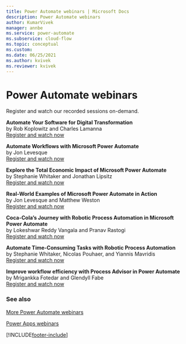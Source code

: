```yaml
---
title: Power Automate webinars | Microsoft Docs
description: Power Automate webinars
author: KumarVivek
manager: annbe
ms.service: power-automate
ms.subservice: cloud-flow
ms.topic: conceptual
ms.custom: 
ms.date: 06/25/2021
ms.author: kvivek
ms.reviewer: kvivek
---
```

# Power Automate webinars

Register and watch our recorded sessions on-demand.

**Automate Your Software for Digital Transformation**  
by Rob Koplowitz and Charles Lamanna  
[Register and watch now](https://info.microsoft.com/ww-Landing-Automate-Your-Software-for-Digital-Transformation.html?Lcid=EN-US)

**Automate Workflows with Microsoft Power Automate**  
by Jon Levesque  
[Register and watch now](https://info.microsoft.com/ww-Landing-Automate-Your-Workflow-with-Microsoft-Flow.html?LCID=EN-US)

**Explore the Total Economic Impact of Microsoft Power Automate**  
by Stephanie Whitaker and Jonathan Lipsitz  
[Register and watch now](https://info.microsoft.com/ww-landing-Explore-the-Total-Economic-Impact-of-Microsoft-Power-Automate.html?Lcid=EN-US)

**Real-World Examples of Microsoft Power Automate in Action**  
by Jon Levesque and Matthew Weston<br/>
[Register and watch now](https://info.microsoft.com/ww-Landing-Real-World-Examples-of-Microsoft-Power-Automate-in-Action.html?LCID=EN-US)

**Coca-Cola’s Journey with Robotic Process Automation in Microsoft Power Automate**  
by Lokeshwar Reddy Vangala and Pranav Rastogi<br/>
[Register and watch now](https://info.microsoft.com/ww-Landing-Coca-ColasJourneywithRPA.html?LCID=EN-US)

**Automate Time-Consuming Tasks with Robotic Process Automation**  
by Stephanie Whitaker, Nicolas Pouhaer, and Yiannis Mavridis<br/>
[Register and watch now](https://info.microsoft.com/ww-Landing-AutomateTimeConsumingTaskswithRPA.html?LCID=EN-US)

**Improve workflow efficiency with Process Advisor in Power Automate**  
by Mrigankka Fotedar and Glendyll Fabe<br/>
[Register and watch now](https://info.microsoft.com/ww-Landing-Workflow-Process-advisor-PowerAutomate.html?LCID=EN-US)

### See also

[More Power Automate webinars](https://flow.microsoft.com/en-us/blog/category/webinars/)

[Power Apps webinars](/powerapps/webinars)


[!INCLUDE[footer-include](includes/footer-banner.md)]
